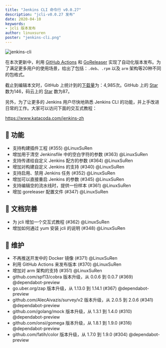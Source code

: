 ```yaml
---
title: "Jenkins CLI 命令行 v0.0.27"
description: "jcli-v0.0.27 发布"
date: 2020-04-10
keywords:
- jcli 版本发布
author: linuxsuren
poster: "jenkins-cli.png"
---
```


![jenkins-cli](jenkins-cli.png)

在本次更新中，利用 [GitHub Actions](github-actions) 和 [GoReleaser](goreleaser) 实现了自动化版本发布。为了满足更多用户的使用场景，给出了包括：`.deb`、`.rpm` 以及 `arm` 架构等20种不同的包格式。

截止到编辑本文时，GitHub 上统计到的[下载量](jcli-download)为：4,985次。GitHub 上的 [Star](github-star) 数为146，码云上的 [Star](gitee-star) 数为87。

另外，为了让更多的 Jenkins 用户尽快地熟悉 Jenkins CLI 的功能，并上手改进日常的工作。大家可以访问下面的交互式教程：

https://www.katacoda.com/jenkins-zh

## 🚀 功能

* 支持构建插件工程 (#355) @LinuxSuRen
* 增加用于清空 Jenkinsfile 中的空白字符的参数 (#363) @LinuxSuRen
* 支持传递给自定义 Jenkins 配方的参数 (#364) @LinuxSuRen
* 增加对构建自定义 Jenkins 的支持 (#340) @LinuxSuRen
* 支持启用、禁用 Jenkins 任务 (#352) @LinuxSuRen
* 增加可以直接重启 Jenkins 的参数 (#345) @LinuxSuRen
* 支持编辑空的流水线时，提供一份样本 (#361) @LinuxSuRen
* 增加 goreleaser 配置文件 (#347) @LinuxSuRen

## 📝 文档完善

* 为 jcli 增加一个交互式教程 (#362) @LinuxSuRen
* 增加如何通过 yum 安装 jcli 的说明 (#348) @LinuxSuRen

## 👻 维护

* 不再推送开发中的 Docker 镜像 (#371) @LinuxSuRen
* 利用 GitHub Actions 来发布版本 (#370) @LinuxSuRen
* 增加对 arm 架构的支持 (#351) @LinuxSuRen
* github.com/spf13/cobra 版本升级，从 0.0.6 到 0.0.7 (#369) @dependabot-preview
* go.uber.org/zap 版本升级，从 1.13.0 到 1.14.1 (#367) @dependabot-preview
* github.com/AlecAivazis/survey/v2 版本升级，从 2.0.5 到 2.0.6 (#341) @dependabot-preview
* github.com/golang/mock 版本升级，从 1.3.1 到 1.4.0 (#310) @dependabot-preview
* github.com/onsi/gomega 版本升级，从 1.8.1 到 1.9.0 (#316) @dependabot-preview
* github.com/fatih/color 版本升级，从 1.7.0 到 1.9.0 (#304) @dependabot-preview

[github-actions]: https://github.com/jenkins-zh/jenkins-cli/actions
[goreleaser]: https://github.com/goreleaser/goreleaser
[jcli-download]: http://somsubhra.com/github-release-stats/?username=jenkins-zh&repository=jenkins-cli
[github-star]: https://github.com/jenkins-zh/jenkins-cli/stargazers
[gitee-star]: https://gitee.com/jenkins-zh/jenkins-cli/stargazers
